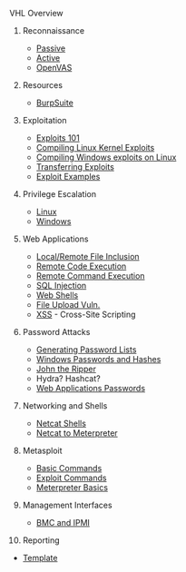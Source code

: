 VHL Overview



1. Reconnaissance

   * [Passive](/VHL/passive_recon.md)
   * [Active](/VHL/active_recon.md)
   * [OpenVAS](/VHL/OpenVAS.md)

2. Resources

   * [BurpSuite](https://portswigger.net/web-security)

3. Exploitation

   * [Exploits 101](/VHL/exploits.md)
   * [Compiling Linux Kernel Exploits](/VHL/Linux.md)
   * [Compiling Windows exploits on Linux](/VHL/Windows.md)
   * [Transferring Exploits](/VHL/transferring_exploits.md)
   * [Exploit Examples](/VHL/exploit_practice.md)

4. Privilege Escalation

   * [Linux](/VHL/linux_privilege.md)
   * [Windows](/VHL/windows_privilege.md)

5. Web Applications

   * [Local/Remote File Inclusion](/VHL/fileinclusion.md)
   * [Remote Code Execution](/VHL/remote_code_execution.md)
   * [Remote Command Execution](/VHL/remote_command_execution.md)
   * [SQL Injection](/VHL/sql.md)
   * [Web Shells](/VHL/shells.md)
   * [File Upload Vuln.](/VHL/file_upload.md)
   * [XSS](/VHL/xss.md) - Cross-Site Scripting

6. Password Attacks

   * [Generating Password Lists](/VHL/pw_lists.md)
   * [Windows Passwords and Hashes](/VHL/windows_pw.md)
   * [John the Ripper](/VHL/john.md)
   * Hydra? Hashcat?
   * [Web Applications Passwords](/VHL/web_pw.md)

7. Networking and Shells

   * [Netcat Shells](/VHL/netcat.md)
   * [Netcat to Meterpreter](/VHL/nc_to_meterpreter.md)

8. Metasploit

   * [Basic Commands](/VHL/meta_basic.md)
   * [Exploit Commands](/VHL/metaexploit.md)
   * [Meterpreter Basics](/VHL/meterpreter.md)

9. Management Interfaces

   * [BMC and IPMI](/VHL/bmc.md)

10. Reporting

   * [Template](</VHL/Report Template.md>)

   
